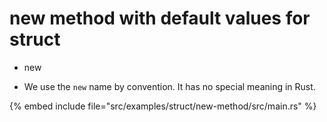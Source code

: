 # new method with default values for struct

* new

* We use the `new` name by convention. It has no special meaning in Rust.

{% embed include file="src/examples/struct/new-method/src/main.rs" %}


